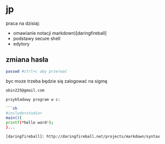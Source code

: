 jp
==

praca na dzisiaj:


* omawianie notacji markdown)[daringfireball]
* podstawy secure shell
* edytory



## zmiana hasła

```sh
passwd #ctrl+c aby przerwać
```

byc moze trzeba będzie się zalogować na sigmę

```sh
obin225@gmail.com

przykładowy program w c:

```sh
#include<studio>
main()(
printf(*hello word*);
}...

[daringfireball]: http://daringfireball.net/projects/markdown/syntax

